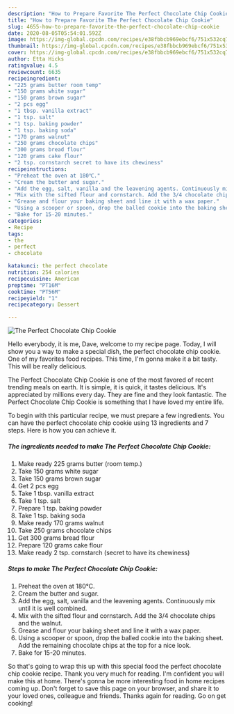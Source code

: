 ```yaml
---
description: "How to Prepare Favorite The Perfect Chocolate Chip Cookie"
title: "How to Prepare Favorite The Perfect Chocolate Chip Cookie"
slug: 4655-how-to-prepare-favorite-the-perfect-chocolate-chip-cookie
date: 2020-08-05T05:54:01.592Z
image: https://img-global.cpcdn.com/recipes/e38fbbcb969ebcf6/751x532cq70/the-perfect-chocolate-chip-cookie-recipe-main-photo.jpg
thumbnail: https://img-global.cpcdn.com/recipes/e38fbbcb969ebcf6/751x532cq70/the-perfect-chocolate-chip-cookie-recipe-main-photo.jpg
cover: https://img-global.cpcdn.com/recipes/e38fbbcb969ebcf6/751x532cq70/the-perfect-chocolate-chip-cookie-recipe-main-photo.jpg
author: Etta Hicks
ratingvalue: 4.5
reviewcount: 6635
recipeingredient:
- "225 grams butter room temp"
- "150 grams white sugar"
- "150 grams brown sugar"
- "2 pcs egg"
- "1 tbsp. vanilla extract"
- "1 tsp. salt"
- "1 tsp. baking powder"
- "1 tsp. baking soda"
- "170 grams walnut"
- "250 grams chocolate chips"
- "300 grams bread flour"
- "120 grams cake flour"
- "2 tsp. cornstarch secret to have its chewiness"
recipeinstructions:
- "Preheat the oven at 180℃."
- "Cream the butter and sugar."
- "Add the egg, salt, vanilla and the leavening agents. Continuously mix until it is well combined."
- "Mix with the sifted flour and cornstarch. Add the 3/4 chocolate chips and the walnut."
- "Grease and flour your baking sheet and line it with a wax paper."
- "Using a scooper or spoon, drop the balled cookie into the baking sheet. Add the remaining chocolate chips at the top for a nice look."
- "Bake for 15-20 minutes."
categories:
- Recipe
tags:
- the
- perfect
- chocolate

katakunci: the perfect chocolate 
nutrition: 254 calories
recipecuisine: American
preptime: "PT16M"
cooktime: "PT56M"
recipeyield: "1"
recipecategory: Dessert

---
```



![The Perfect Chocolate Chip Cookie](https://img-global.cpcdn.com/recipes/e38fbbcb969ebcf6/751x532cq70/the-perfect-chocolate-chip-cookie-recipe-main-photo.jpg)

Hello everybody, it is me, Dave, welcome to my recipe page. Today, I will show you a way to make a special dish, the perfect chocolate chip cookie. One of my favorites food recipes. This time, I'm gonna make it a bit tasty. This will be really delicious.

The Perfect Chocolate Chip Cookie is one of the most favored of recent trending meals on earth. It is simple, it is quick, it tastes delicious. It's appreciated by millions every day. They are fine and they look fantastic. The Perfect Chocolate Chip Cookie is something that I have loved my entire life.




To begin with this particular recipe, we must prepare a few ingredients. You can have the perfect chocolate chip cookie using 13 ingredients and 7 steps. Here is how you can achieve it.

<!--inarticleads1-->

##### The ingredients needed to make The Perfect Chocolate Chip Cookie:

1. Make ready 225 grams butter (room temp.)
1. Take 150 grams white sugar
1. Take 150 grams brown sugar
1. Get 2 pcs egg
1. Take 1 tbsp. vanilla extract
1. Take 1 tsp. salt
1. Prepare 1 tsp. baking powder
1. Take 1 tsp. baking soda
1. Make ready 170 grams walnut
1. Take 250 grams chocolate chips
1. Get 300 grams bread flour
1. Prepare 120 grams cake flour
1. Make ready 2 tsp. cornstarch (secret to have its chewiness)




<!--inarticleads2-->

##### Steps to make The Perfect Chocolate Chip Cookie:

1. Preheat the oven at 180℃.
1. Cream the butter and sugar.
1. Add the egg, salt, vanilla and the leavening agents. Continuously mix until it is well combined.
1. Mix with the sifted flour and cornstarch. Add the 3/4 chocolate chips and the walnut.
1. Grease and flour your baking sheet and line it with a wax paper.
1. Using a scooper or spoon, drop the balled cookie into the baking sheet. Add the remaining chocolate chips at the top for a nice look.
1. Bake for 15-20 minutes.




So that's going to wrap this up with this special food the perfect chocolate chip cookie recipe. Thank you very much for reading. I'm confident you will make this at home. There's gonna be more interesting food in home recipes coming up. Don't forget to save this page on your browser, and share it to your loved ones, colleague and friends. Thanks again for reading. Go on get cooking!
